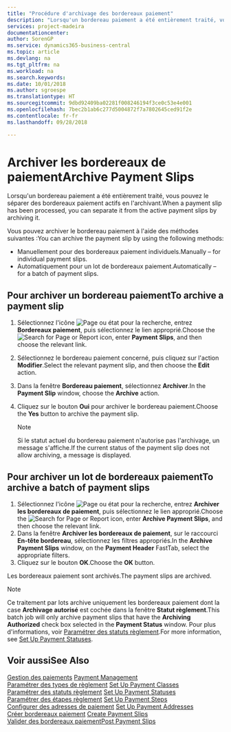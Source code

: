```yaml
---
title: "Procédure d'archivage des bordereaux paiement"
description: "Lorsqu'un bordereau paiement a été entièrement traité, vous pouvez le séparer des bordereaux paiement actifs en l'archivant."
services: project-madeira
documentationcenter: 
author: SorenGP
ms.service: dynamics365-business-central
ms.topic: article
ms.devlang: na
ms.tgt_pltfrm: na
ms.workload: na
ms.search.keywords: 
ms.date: 10/01/2018
ms.author: sgroespe
ms.translationtype: HT
ms.sourcegitcommit: 9dbd92409ba02281f008246194f3ce0c53e4e001
ms.openlocfilehash: 7bec2b1ab6c277d5004872f7a7802645ced91f2e
ms.contentlocale: fr-fr
ms.lasthandoff: 09/28/2018

---
```

# <a name="archive-payment-slips"></a><span data-ttu-id="ff3e6-103">Archiver les bordereaux de paiement</span><span class="sxs-lookup"><span data-stu-id="ff3e6-103">Archive Payment Slips</span></span>
<span data-ttu-id="ff3e6-104">Lorsqu'un bordereau paiement a été entièrement traité, vous pouvez le séparer des bordereaux paiement actifs en l'archivant.</span><span class="sxs-lookup"><span data-stu-id="ff3e6-104">When a payment slip has been processed, you can separate it from the active payment slips by archiving it.</span></span>  

<span data-ttu-id="ff3e6-105">Vous pouvez archiver le bordereau paiement à l'aide des méthodes suivantes :</span><span class="sxs-lookup"><span data-stu-id="ff3e6-105">You can archive the payment slip by using the following methods:</span></span>  

- <span data-ttu-id="ff3e6-106">Manuellement pour des bordereaux paiement individuels.</span><span class="sxs-lookup"><span data-stu-id="ff3e6-106">Manually – for individual payment slips.</span></span>  
- <span data-ttu-id="ff3e6-107">Automatiquement pour un lot de bordereaux paiement.</span><span class="sxs-lookup"><span data-stu-id="ff3e6-107">Automatically – for a batch of payment slips.</span></span>  

## <a name="to-archive-a-payment-slip"></a><span data-ttu-id="ff3e6-108">Pour archiver un bordereau paiement</span><span class="sxs-lookup"><span data-stu-id="ff3e6-108">To archive a payment slip</span></span>  

1.  <span data-ttu-id="ff3e6-109">Sélectionnez l'icône ![Page ou état pour la recherche](../../media/ui-search/search_small.png "Page ou état pour la recherche"), entrez **Bordereaux paiement**, puis sélectionnez le lien approprié.</span><span class="sxs-lookup"><span data-stu-id="ff3e6-109">Choose the ![Search for Page or Report](../../media/ui-search/search_small.png "Search for Page or Report icon") icon, enter **Payment Slips**, and then choose the relevant link.</span></span>  
2.  <span data-ttu-id="ff3e6-110">Sélectionnez le bordereau paiement concerné, puis cliquez sur l'action **Modifier**.</span><span class="sxs-lookup"><span data-stu-id="ff3e6-110">Select the relevant payment slip, and then choose the **Edit** action.</span></span>  
3.  <span data-ttu-id="ff3e6-111">Dans la fenêtre **Bordereau paiement**, sélectionnez **Archiver**.</span><span class="sxs-lookup"><span data-stu-id="ff3e6-111">In the **Payment Slip** window, choose the **Archive** action.</span></span>  
4.  <span data-ttu-id="ff3e6-112">Cliquez sur le bouton **Oui** pour archiver le bordereau paiement.</span><span class="sxs-lookup"><span data-stu-id="ff3e6-112">Choose the **Yes** button to archive the payment slip.</span></span>  

    > [!NOTE]  
    >  <span data-ttu-id="ff3e6-113">Si le statut actuel du bordereau paiement n'autorise pas l'archivage, un message s'affiche.</span><span class="sxs-lookup"><span data-stu-id="ff3e6-113">If the current status of the payment slip does not allow archiving, a message is displayed.</span></span>  

## <a name="to-archive-a-batch-of-payment-slips"></a><span data-ttu-id="ff3e6-114">Pour archiver un lot de bordereaux paiement</span><span class="sxs-lookup"><span data-stu-id="ff3e6-114">To archive a batch of payment slips</span></span>  

1.  <span data-ttu-id="ff3e6-115">Sélectionnez l'icône ![Page ou état pour la recherche](../../media/ui-search/search_small.png "Page ou état pour la recherche"), entrez **Archiver les bordereaux de paiement**, puis sélectionnez le lien approprié.</span><span class="sxs-lookup"><span data-stu-id="ff3e6-115">Choose the ![Search for Page or Report](../../media/ui-search/search_small.png "Search for Page or Report icon") icon, enter **Archive Payment Slips**, and then choose the relevant link.</span></span>  
2.  <span data-ttu-id="ff3e6-116">Dans la fenêtre **Archiver les bordereaux de paiement**, sur le raccourci **En-tête bordereau**, sélectionnez les filtres appropriés.</span><span class="sxs-lookup"><span data-stu-id="ff3e6-116">In the **Archive Payment Slips** window, on the **Payment Header** FastTab, select the appropriate filters.</span></span>  
3.  <span data-ttu-id="ff3e6-117">Cliquez sur le bouton **OK**.</span><span class="sxs-lookup"><span data-stu-id="ff3e6-117">Choose the **OK** button.</span></span>  

<span data-ttu-id="ff3e6-118">Les bordereaux paiement sont archivés.</span><span class="sxs-lookup"><span data-stu-id="ff3e6-118">The payment slips are archived.</span></span>  

> [!NOTE]  
>  <span data-ttu-id="ff3e6-119">Ce traitement par lots archive uniquement les bordereaux paiement dont la case **Archivage autorisé** est cochée dans la fenêtre **Statut règlement**.</span><span class="sxs-lookup"><span data-stu-id="ff3e6-119">This batch job will only archive payment slips that have the **Archiving Authorized** check box selected in the **Payment Status** window.</span></span> <span data-ttu-id="ff3e6-120">Pour plus d'informations, voir [Paramétrer des statuts règlement](how-to-set-up-payment-statuses.md).</span><span class="sxs-lookup"><span data-stu-id="ff3e6-120">For more information, see [Set Up Payment Statuses](how-to-set-up-payment-statuses.md).</span></span>  

## <a name="see-also"></a><span data-ttu-id="ff3e6-121">Voir aussi</span><span class="sxs-lookup"><span data-stu-id="ff3e6-121">See Also</span></span>  
 <span data-ttu-id="ff3e6-122">[Gestion des paiements](payment-management.md) </span><span class="sxs-lookup"><span data-stu-id="ff3e6-122">[Payment Management](payment-management.md) </span></span>  
 <span data-ttu-id="ff3e6-123">[Paramétrer des types de règlement](how-to-set-up-payment-classes.md) </span><span class="sxs-lookup"><span data-stu-id="ff3e6-123">[Set Up Payment Classes](how-to-set-up-payment-classes.md) </span></span>  
 <span data-ttu-id="ff3e6-124">[Paramétrer des statuts règlement](how-to-set-up-payment-statuses.md) </span><span class="sxs-lookup"><span data-stu-id="ff3e6-124">[Set Up Payment Statuses](how-to-set-up-payment-statuses.md) </span></span>  
 <span data-ttu-id="ff3e6-125">[Paramétrer des étapes règlement](how-to-set-up-payment-steps.md) </span><span class="sxs-lookup"><span data-stu-id="ff3e6-125">[Set Up Payment Steps](how-to-set-up-payment-steps.md) </span></span>  
 <span data-ttu-id="ff3e6-126">[Configurer des adresses de paiement](how-to-set-up-payment-addresses.md) </span><span class="sxs-lookup"><span data-stu-id="ff3e6-126">[Set Up Payment Addresses](how-to-set-up-payment-addresses.md) </span></span>  
 <span data-ttu-id="ff3e6-127">[Créer bordereaux paiement](how-to-create-payment-slips.md) </span><span class="sxs-lookup"><span data-stu-id="ff3e6-127">[Create Payment Slips](how-to-create-payment-slips.md) </span></span>  
 [<span data-ttu-id="ff3e6-128">Valider des bordereaux paiement</span><span class="sxs-lookup"><span data-stu-id="ff3e6-128">Post Payment Slips</span></span>](how-to-post-payment-slips.md)

